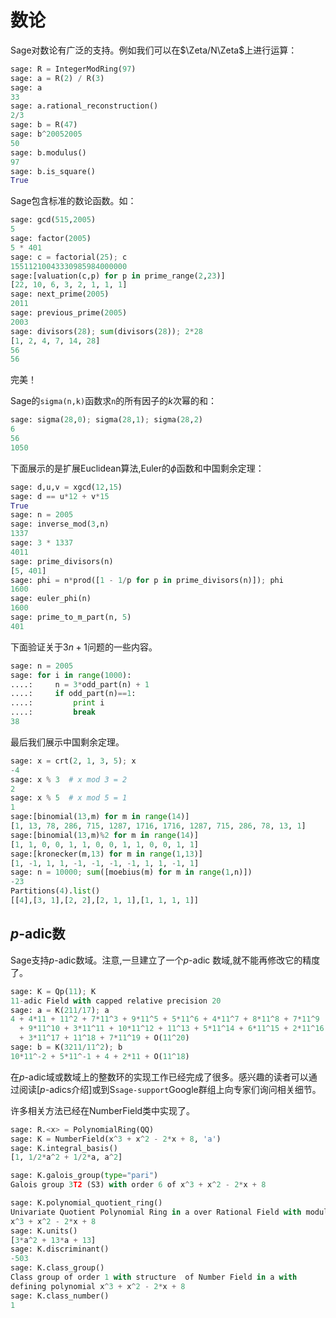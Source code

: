 # 数论

Sage对数论有广泛的支持。例如我们可以在$\Zeta/N\Zeta$上进行运算：
```py
sage: R = IntegerModRing(97)
sage: a = R(2) / R(3)
sage: a
33
sage: a.rational_reconstruction()
2/3
sage: b = R(47)
sage: b^20052005
50
sage: b.modulus()
97
sage: b.is_square()
True
```


Sage包含标准的数论函数。如：
```py
sage: gcd(515,2005)
5
sage: factor(2005)
5 * 401
sage: c = factorial(25); c
15511210043330985984000000
sage:[valuation(c,p) for p in prime_range(2,23)]
[22, 10, 6, 3, 2, 1, 1, 1]
sage: next_prime(2005)
2011
sage: previous_prime(2005)
2003
sage: divisors(28); sum(divisors(28)); 2*28
[1, 2, 4, 7, 14, 28]
56
56
```


完美！

Sage的`sigma(n,k)`函数求`n`的所有因子的$k$次幂的和：
```py
sage: sigma(28,0); sigma(28,1); sigma(28,2)
6
56
1050
```


下面展示的是扩展Euclidean算法,Euler的$\phi$函数和中国剩余定理：
```py
sage: d,u,v = xgcd(12,15)
sage: d == u*12 + v*15
True
sage: n = 2005
sage: inverse_mod(3,n)
1337
sage: 3 * 1337
4011
sage: prime_divisors(n)
[5, 401]
sage: phi = n*prod([1 - 1/p for p in prime_divisors(n)]); phi
1600
sage: euler_phi(n)
1600
sage: prime_to_m_part(n, 5)
401
```


下面验证关于$3n+1$问题的一些内容。
```py
sage: n = 2005
sage: for i in range(1000):
....:     n = 3*odd_part(n) + 1
....:     if odd_part(n)==1:
....:         print i
....:         break
38
```


最后我们展示中国剩余定理。
```py
sage: x = crt(2, 1, 3, 5); x   
-4
sage: x % 3  # x mod 3 = 2
2
sage: x % 5  # x mod 5 = 1
1
sage:[binomial(13,m) for m in range(14)]
[1, 13, 78, 286, 715, 1287, 1716, 1716, 1287, 715, 286, 78, 13, 1]
sage:[binomial(13,m)%2 for m in range(14)]
[1, 1, 0, 0, 1, 1, 0, 0, 1, 1, 0, 0, 1, 1]
sage:[kronecker(m,13) for m in range(1,13)]
[1, -1, 1, 1, -1, -1, -1, -1, 1, 1, -1, 1]
sage: n = 10000; sum([moebius(m) for m in range(1,n)])
-23
Partitions(4).list()
[[4],[3, 1],[2, 2],[2, 1, 1],[1, 1, 1, 1]]
```


$p$-adic数
-----------

Sage支持$p$-adic数域。注意,一旦建立了一个$p$-adic 数域,就不能再修改它的精度了。
```py
sage: K = Qp(11); K
11-adic Field with capped relative precision 20
sage: a = K(211/17); a
4 + 4*11 + 11^2 + 7*11^3 + 9*11^5 + 5*11^6 + 4*11^7 + 8*11^8 + 7*11^9 
  + 9*11^10 + 3*11^11 + 10*11^12 + 11^13 + 5*11^14 + 6*11^15 + 2*11^16 
  + 3*11^17 + 11^18 + 7*11^19 + O(11^20)
sage: b = K(3211/11^2); b
10*11^-2 + 5*11^-1 + 4 + 2*11 + O(11^18)
```


在$p$-adic域或数域上的整数环的实现工作已经完成了很多。感兴趣的读者可以通过阅读[$p$-adics介绍]或到S`sage-support`Google群组上向专家们询问相关细节。


许多相关方法已经在NumberField类中实现了。
```py
sage: R.<x> = PolynomialRing(QQ)
sage: K = NumberField(x^3 + x^2 - 2*x + 8, 'a')
sage: K.integral_basis()
[1, 1/2*a^2 + 1/2*a, a^2]
```

```py
sage: K.galois_group(type="pari")
Galois group 3T2 (S3) with order 6 of x^3 + x^2 - 2*x + 8
```

```py
sage: K.polynomial_quotient_ring()
Univariate Quotient Polynomial Ring in a over Rational Field with modulus 
x^3 + x^2 - 2*x + 8
sage: K.units()
[3*a^2 + 13*a + 13]
sage: K.discriminant()
-503
sage: K.class_group()
Class group of order 1 with structure  of Number Field in a with 
defining polynomial x^3 + x^2 - 2*x + 8
sage: K.class_number()
1
```

